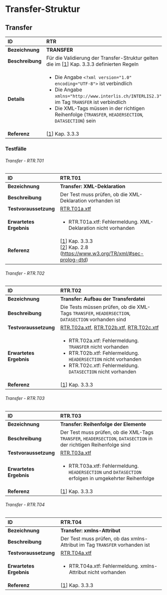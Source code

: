# Transfer-Struktur

## Transfer
|ID|RTR
|:--|:--
|**Bezeichnung**|**TRANSFER**
|**Beschreibung**|Für die Validierung der Transfer-Struktur gelten die im [[1]] Kap. 3.3.3 definierten Regeln
|**Details**|<ul><li>Die Angabe ```<?xml version="1.0" encoding="UTF-8">``` ist verbindlich</li><li>Die Angabe ```xmlns="http://www.interlis.ch/INTERLIS2.3"``` im Tag ```TRANSFER``` ist verbindlich</li><li>Die XML-Tags müssen in der richtigen Reihenfolge (```TRANSFER```, ```HEADERSECTION```, ```DATASECTION```) sein</li>
|**Referenz**|[[1]] Kap. 3.3.3

### Testfälle
###### Transfer - RTR.T01
|ID|RTR.T01
|:--|:--
|**Bezeichnung**|**Transfer: XML-Deklaration**
|**Beschreibung**|Der Test muss prüfen, ob die XML-Deklaration vorhanden ist
|**Testvoraussetzung**|[RTR.T01a.xtf](../data/RTR.T01a.xtf)
|**Erwartetes Ergebnis**|<ul><li>RTR.T01a.xtf: Fehlermeldung. XML-Deklaration nicht vorhanden</li></ul>
|**Referenz**|[[1]] Kap. 3.3.3<br/>[[2]] Kap. 2.8 (https://www.w3.org/TR/xml/#sec-prolog-dtd)



###### Transfer - RTR.T02
|ID|RTR.T02
|:--|:--
|**Bezeichnung**|**Transfer: Aufbau der Transferdatei**
|**Beschreibung**|Die Tests müssen prüfen, ob die XML-Tags ```TRANSFER```, ```HEADERSECTION```, ```DATASECTION``` vorhanden sind
|**Testvoraussetzung**|[RTR.T02a.xtf](../data/RTR.T02a.xtf), [RTR.T02b.xtf](../data/RTR.T02b.xtf), [RTR.T02c.xtf](../data/RTR.T02c.xtf)
|**Erwartetes Ergebnis**|<ul><li>RTR.T02a.xtf: Fehlermeldung. ```TRANSFER``` nicht vorhanden</li><li>RTR.T02b.xtf: Fehlermeldung. ```HEADERSECTION``` nicht vorhanden</li><li>RTR.T02c.xtf: Fehlermeldung. ```DATASECTION``` nicht vorhanden</li></ul>
|**Referenz**|[[1]] Kap. 3.3.3

###### Transfer - RTR.T03
|ID|RTR.T03
|:--|:--
|**Bezeichnung**|**Transfer: Reihenfolge der Elemente**
|**Beschreibung**|Der Test muss prüfen, ob die XML-Tags ```TRANSFER```, ```HEADERSECTION```, ```DATASECTION``` in der richtigen Reihenfolge sind
|**Testvoraussetzung**|[RTR.T03a.xtf](../data/RTR.T03a.xtf)
|**Erwartetes Ergebnis**|<ul><li>RTR.T03a.xtf: Fehlermeldung. ```HEADERSECTION``` und ```DATASECTION``` erfolgen in umgekehrter Reihenfolge</li></ul>
|**Referenz**|[[1]] Kap. 3.3.3

###### Transfer - RTR.T04
|ID|RTR.T04
|:--|:--
|**Bezeichnung**|**Transfer: xmlns-Attribut**
|**Beschreibung**|Der Test muss prüfen, ob das xmlns-Attribut im Tag ```TRANSFER``` vorhanden ist
|**Testvoraussetzung**|[RTR.T04a.xtf](../data/RTR.T04a.xtf)
|**Erwartetes Ergebnis**|<ul><li>RTR.T04a.xtf: Fehlermeldung. xmlns-Attribut nicht vorhanden</li></ul>
|**Referenz**|[[1]] Kap. 3.3.3

[1]: bib_de-CH.md#1-kogis-interlis-2--referenzhandbuch-13042006
[2]: bib_de-CH.md#2-w3c-extensible-markup-language-xml-10-fifth-edition-26112008
